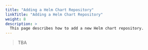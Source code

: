 ```yaml
---
title: "Adding a Helm Chart Repository"
linkTitle: "Adding a Helm Chart Repository"
weight: 8
description: >
  This page describes how to add a new Helm chart repository.
---
```


> TBA
